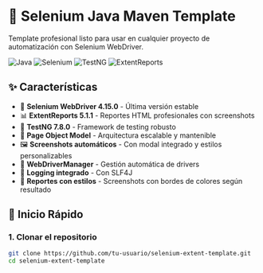 # 🚀 Selenium Java Maven Template

Template profesional listo para usar en cualquier proyecto de automatización con Selenium WebDriver.

![Java](https://img.shields.io/badge/Java-11+-orange.svg)
![Selenium](https://img.shields.io/badge/Selenium-4.15.0-green.svg)
![TestNG](https://img.shields.io/badge/TestNG-7.8.0-red.svg)
![ExtentReports](https://img.shields.io/badge/ExtentReports-5.1.1-blue.svg)

## ✨ Características

- 🔧 **Selenium WebDriver 4.15.0** - Última versión estable
- 📊 **ExtentReports 5.1.1** - Reportes HTML profesionales con screenshots
- 🎯 **TestNG 7.8.0** - Framework de testing robusto
- 📱 **Page Object Model** - Arquitectura escalable y mantenible
- 🖼️ **Screenshots automáticos** - Con modal integrado y estilos personalizables
- 🔄 **WebDriverManager** - Gestión automática de drivers
- 📝 **Logging integrado** - Con SLF4J
- 🎨 **Reportes con estilos** - Screenshots con bordes de colores según resultado

## 🚀 Inicio Rápido

### 1. Clonar el repositorio
```bash
git clone https://github.com/tu-usuario/selenium-extent-template.git
cd selenium-extent-template

